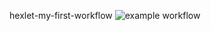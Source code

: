 hexlet-my-first-workflow
![example workflow](https://github.com/sergeikuz/hexlet-my-first-workflow/actions/workflows/hello-world.yml/badge.svg?event=push)
